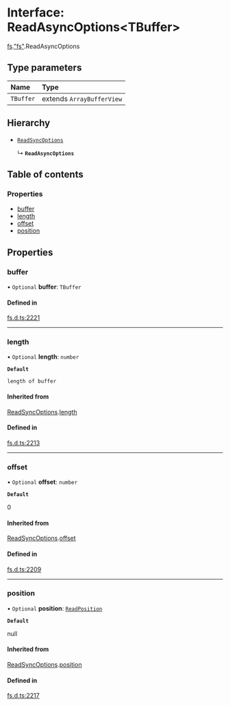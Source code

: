 # Interface: ReadAsyncOptions<TBuffer\>

[fs](../modules/fs.md).["fs"](../modules/fs._fs_.md).ReadAsyncOptions

## Type parameters

| Name | Type |
| :------ | :------ |
| `TBuffer` | extends `ArrayBufferView` |

## Hierarchy

- [`ReadSyncOptions`](fs._fs_.ReadSyncOptions.md)

  ↳ **`ReadAsyncOptions`**

## Table of contents

### Properties

- [buffer](fs._fs_.ReadAsyncOptions.md#buffer)
- [length](fs._fs_.ReadAsyncOptions.md#length)
- [offset](fs._fs_.ReadAsyncOptions.md#offset)
- [position](fs._fs_.ReadAsyncOptions.md#position)

## Properties

### buffer

• `Optional` **buffer**: `TBuffer`

#### Defined in

[fs.d.ts:2221](https://github.com/goodcodedev/bun-types/blob/8bd1b3a/fs.d.ts#L2221)

___

### length

• `Optional` **length**: `number`

**`Default`**

`length of buffer`

#### Inherited from

[ReadSyncOptions](fs._fs_.ReadSyncOptions.md).[length](fs._fs_.ReadSyncOptions.md#length)

#### Defined in

[fs.d.ts:2213](https://github.com/goodcodedev/bun-types/blob/8bd1b3a/fs.d.ts#L2213)

___

### offset

• `Optional` **offset**: `number`

**`Default`**

0

#### Inherited from

[ReadSyncOptions](fs._fs_.ReadSyncOptions.md).[offset](fs._fs_.ReadSyncOptions.md#offset)

#### Defined in

[fs.d.ts:2209](https://github.com/goodcodedev/bun-types/blob/8bd1b3a/fs.d.ts#L2209)

___

### position

• `Optional` **position**: [`ReadPosition`](../modules/fs._fs_.md#readposition)

**`Default`**

null

#### Inherited from

[ReadSyncOptions](fs._fs_.ReadSyncOptions.md).[position](fs._fs_.ReadSyncOptions.md#position)

#### Defined in

[fs.d.ts:2217](https://github.com/goodcodedev/bun-types/blob/8bd1b3a/fs.d.ts#L2217)
